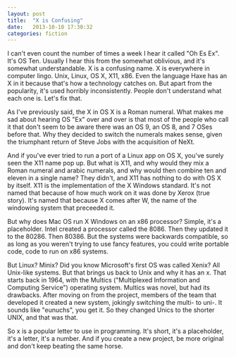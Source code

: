 ```yaml
---
layout: post
title:  "X is Confusing"
date:   2013-10-10 17:30:32
categories: fiction
---
```


I can't even count the number of times a week I hear it called "Oh Es Ex".  It's OS Ten.
Usually I hear this from the somewhat oblivious, and it's somewhat understandable.  X is a confusing name.  X is everywhere in computer lingo.  Unix, Linux, OS X, X11, x86.  Even the language Haxe has an X in it because that's how a technology catches on.  But apart from the popularity, it's used horribly inconsistently. People don't understand what each one is. Let's fix that.  

As I've previously said, the X in OS X is a Roman numeral.  What makes me sad about hearing OS "Ex" over and over is that most of the people who call it that don't seem to be aware there was an OS 9, an OS 8, and 7 OSes before that.  Why they decided to switch the numerals makes sense, given the triumphant return of Steve Jobs with the acquisition of NeXt.

And if you've ever tried to run a port of a Linux app on OS X, you've surely seen the X11 name pop up.  But what is X11, and why would they mix a Roman numeral and arabic numerals, and why would then combine ten and eleven in a single name?  They didn't, and X11 has nothing to do with OS X by itself.  X11 is the implementation of the X Windows standard.  It's not named that because of how much work on it was done by Xerox (true story).  It's named that because X comes after W, the name of the windowing system that preceeded it.

But why does Mac OS run X Windows on an x86 processor?  Simple, it's a placeholder.  Intel created a processor called the 8086.  Then they updated it to the 80286.  Then 80386.  But the systems were backwards compatible, so as long as you weren't trying to use fancy features, you could write portable code, code to run on x86 systems.

But Linux? Minix?  Did you know Microsoft's first OS was called Xenix?  All Unix-like systems.  But that brings us back to Unix and why it has an x.  That starts back in 1964, with the Multics ("Multiplexed Information and Computing Service") operating system.  Multics was novel, but had its drawbacks.  After moving on from the project, members of the team that developed it created a new system, jokingly switching the multi- to uni-.  It sounds like "eunuchs", you get it.  So they changed Unics to the shorter UNIX, and that was that.

So x is a popular letter to use in programming.  It's short, it's a placeholder, it's a letter, it's a number.  And if you create a new project, be more original and don't keep beating the same horse.
